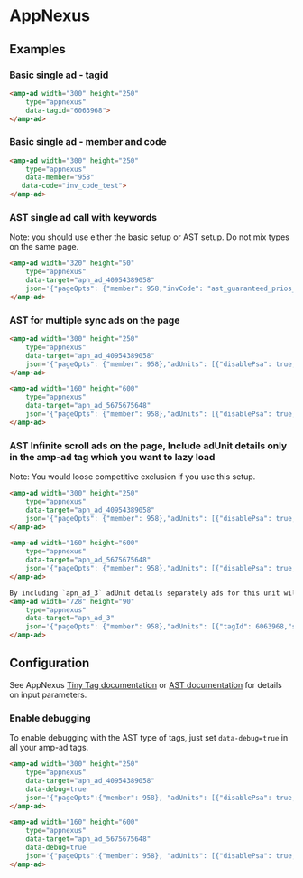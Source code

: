 <!---
Copyright 2015 The AMP HTML Authors. All Rights Reserved.

Licensed under the Apache License, Version 2.0 (the "License");
you may not use this file except in compliance with the License.
You may obtain a copy of the License at

      http://www.apache.org/licenses/LICENSE-2.0

Unless required by applicable law or agreed to in writing, software
distributed under the License is distributed on an "AS-IS" BASIS,
WITHOUT WARRANTIES OR CONDITIONS OF ANY KIND, either express or implied.
See the License for the specific language governing permissions and
limitations under the License.
-->

# AppNexus

## Examples

### Basic single ad - tagid

```html
<amp-ad width="300" height="250"
    type="appnexus"
    data-tagid="6063968">
</amp-ad>
```

### Basic single ad - member and code

```html
<amp-ad width="300" height="250"
    type="appnexus"
    data-member="958"
   data-code="inv_code_test">
</amp-ad>
```

### AST single ad call with keywords

Note: you should use either the basic setup or AST setup. Do not mix types on the same page.

```html
<amp-ad width="320" height="50"
    type="appnexus"
    data-target="apn_ad_40954389058"
    json='{"pageOpts": {"member": 958,"invCode": "ast_guaranteed_prios_1","keywords": {"adSite":"mobile-smh","cat":"business","cat1":"bankingandfinance","ctype":"article","synd":"amp"}},"targetId": "apn_ad_40954389058","sizes": [[300, 50]],"adUnits": [{"invCode": "ast_guaranteed_prios_1","disablePsa": true,"sizes": [[320, 50],[300, 50]],"targetId": "apn_ad_5675675648","keywords": {"pos": 1}},{"invCode": "ast_guaranteed_prios_1","disablePsa": true,"sizes": [30, 250],"targetId": "apn_ad_5675675648","keywords": {"pos": 2}}]}'class="i-amphtml-element i-amphtml-layout-fixed i-amphtml-layout-size-defined i-amphtml-layout">
</amp-ad>
```

### AST for multiple sync ads on the page

```html
<amp-ad width="300" height="250"
    type="appnexus"
    data-target="apn_ad_40954389058"
    json='{"pageOpts": {"member": 958},"adUnits": [{"disablePsa": true,"invCode": "ast_guaranteed_prios_1","tagId": 12345,"sizes": [300, 250],"targetId": "apn_ad_40954389058"}, {"invCode": "ast_guaranteed_prios_1","tagId": 456,"sizes": [160, 600],"targetId": "apn_ad_5675675648"}]}'>
</amp-ad>

<amp-ad width="160" height="600"
    type="appnexus"
    data-target="apn_ad_5675675648"
    json='{"pageOpts": {"member": 958},"adUnits": [{"disablePsa": true,"invCode": "ast_guaranteed_prios_1","tagId": 12345,"sizes": [300, 250],"targetId": "apn_ad_40954389058"}, {"invCode": "ast_guaranteed_prios_1","tagId": 456,"sizes": [160, 600],"targetId": "apn_ad_5675675648"}]}'>
</amp-ad>
```

### AST Infinite scroll ads on the page, Include adUnit details only in the amp-ad tag which you want to lazy load
Note: You would loose competitive exclusion if you use this setup.

```html
<amp-ad width="300" height="250"
    type="appnexus"
    data-target="apn_ad_40954389058"
    json='{"pageOpts": {"member": 958},"adUnits": [{"disablePsa": true,"invCode": "ast_guaranteed_prios_1","tagId": 12345,"sizes": [300, 250],"targetId": "apn_ad_40954389058"}, {"invCode": "ast_guaranteed_prios_1","tagId": 456,"sizes": [160, 600],"targetId": "apn_ad_5675675648"}]}'>
</amp-ad>

<amp-ad width="160" height="600"
    type="appnexus"
    data-target="apn_ad_5675675648"
    json='{"pageOpts": {"member": 958},"adUnits": [{"disablePsa": true,"invCode": "ast_guaranteed_prios_1","tagId": 12345,"sizes": [300, 250],"targetId": "apn_ad_40954389058"}, {"invCode": "ast_guaranteed_prios_1","tagId": 456,"sizes": [160, 600],"targetId": "apn_ad_5675675648"}]}'>
</amp-ad>

By including `apn_ad_3` adUnit details separately ads for this unit will only be requested when user scrolls to this tag
<amp-ad width="728" height="90"
    type="appnexus"
    data-target="apn_ad_3"
    json='{"pageOpts": {"member": 958},"adUnits": [{"tagId": 6063968,"sizes": [728,90],"targetId":"apn_ad_3"}]}'>
</amp-ad>
```

## Configuration

See AppNexus [Tiny Tag documentation](https://wiki.appnexus.com/display/adnexusdocumentation/Dynamic+TinyTag+Parameters) or [AST  documentation](https://wiki.appnexus.com/pages/viewpage.action?pageId=75793258) for details on input parameters.

### Enable debugging

To enable debugging with the AST type of tags, just set `data-debug=true` in all your amp-ad tags.

```html
<amp-ad width="300" height="250"
    type="appnexus"
    data-target="apn_ad_40954389058"
    data-debug=true
    json='{"pageOpts":{"member": 958}, "adUnits": [{"disablePsa": true, "invCode": "ast_guaranteed_prios_1","sizes": [300,250],"targetId": "apn_ad_40954389058"}, {"invCode": "ast_guaranteed_prios_1","sizes": [160,600],"targetId":"apn_ad_5675675648"}]}'>
</amp-ad>

<amp-ad width="160" height="600"
    type="appnexus"
    data-target="apn_ad_5675675648"
    data-debug=true
    json='{"pageOpts":{"member": 958}, "adUnits": [{"disablePsa": true, "invCode": "ast_guaranteed_prios_1","sizes": [300,250],"targetId": "apn_ad_40954389058"}, {"invCode": "ast_guaranteed_prios_1","sizes": [160,600],"targetId":"apn_ad_5675675648"}]}'>
</amp-ad>
```
